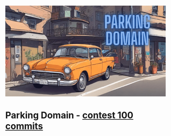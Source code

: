 ![Parkign domain](./docs/public/logo.png)

# Parking Domain - [contest 100 commits](https://100commitow.pl/)
